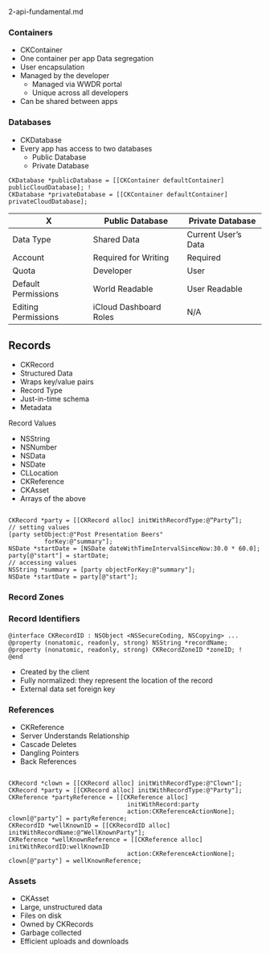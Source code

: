 2-api-fundamental.md


### Containers

- CKContainer
- One container per app Data segregation
- User encapsulation
- Managed by the developer
  - Managed via WWDR portal
  - Unique across all developers
- Can be shared between apps


### Databases

- CKDatabase
- Every app has access to two databases
  - Public Database
  - Private Database

```  
CKDatabase *publicDatabase = [[CKContainer defaultContainer] publicCloudDatabase]; !
CKDatabase *privateDatabase = [[CKContainer defaultContainer] privateCloudDatabase];
```


X|Public Database|Private Database
---|---|---
Data Type|Shared Data|Current User’s Data
Account|Required for Writing | Required
Quota|Developer|User
Default Permissions|World Readable|User Readable
Editing Permissions|iCloud Dashboard Roles|N/A






## Records

- CKRecord
- Structured Data
- Wraps key/value pairs
- Record Type
- Just-in-time schema
- Metadata


Record Values

- NSString
- NSNumber
- NSData
- NSDate
- CLLocation
- CKReference
- CKAsset
- Arrays of the above


```objc

CKRecord *party = [[CKRecord alloc] initWithRecordType:@“Party”];
// setting values
[party setObject:@"Post Presentation Beers"
          forKey:@"summary"];
NSDate *startDate = [NSDate dateWithTimeIntervalSinceNow:30.0 * 60.0];
party[@"start"] = startDate;
// accessing values
NSString *summary = [party objectForKey:@"summary"];
NSDate *startDate = party[@"start"];
```

### Record Zones

### Record Identifiers

```objc
@interface CKRecordID : NSObject <NSSecureCoding, NSCopying> ...
@property (nonatomic, readonly, strong) NSString *recordName; @property (nonatomic, readonly, strong) CKRecordZoneID *zoneID; !
@end
```

- Created by the client
- Fully normalized: they represent the location of the record
- External data set foreign key

### References

- CKReference
- Server Understands Relationship
- Cascade Deletes
- Dangling Pointers
- Back References

```objc

CKRecord *clown = [[CKRecord alloc] initWithRecordType:@"Clown"];
CKRecord *party = [[CKRecord alloc] initWithRecordType:@"Party"]; CKReference *partyReference = [[CKReference alloc]
                                 initWithRecord:party
                                 action:CKReferenceActionNone];
clown[@"party"] = partyReference;
CKRecordID *wellKnownID = [[CKRecordID alloc] initWithRecordName:@"WellKnownParty"];
CKReference *wellKnownReference = [[CKReference alloc] initWithRecordID:wellKnownID
                                 action:CKReferenceActionNone];
clown[@"party"] = wellKnownReference;
```


### Assets

- CKAsset
- Large, unstructured data
- Files on disk
- Owned by CKRecords
- Garbage collected
- Efficient uploads and downloads